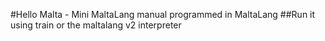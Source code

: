 #Hello Malta - Mini MaltaLang manual programmed in MaltaLang
##Run it using train or the maltalang v2 interpreter
